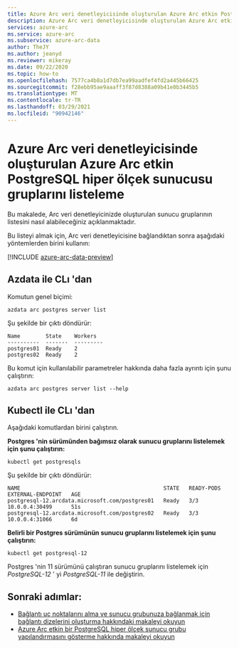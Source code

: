 ```yaml
---
title: Azure Arc veri denetleyicisinde oluşturulan Azure Arc etkin PostgreSQL hiper ölçek sunucusu gruplarını listeleme
description: Azure Arc veri denetleyicisinde oluşturulan Azure Arc etkin PostgreSQL hiper ölçek sunucusu gruplarını listeleme
services: azure-arc
ms.service: azure-arc
ms.subservice: azure-arc-data
author: TheJY
ms.author: jeanyd
ms.reviewer: mikeray
ms.date: 09/22/2020
ms.topic: how-to
ms.openlocfilehash: 7577ca4b8a1d7db7ea99aadfef4fd2a445b66425
ms.sourcegitcommit: f28ebb95ae9aaaff3f87d8388a09b41e0b3445b5
ms.translationtype: MT
ms.contentlocale: tr-TR
ms.lasthandoff: 03/29/2021
ms.locfileid: "90942146"
---
```

# <a name="list-the-azure-arc-enabled-postgresql-hyperscale-server-groups-created-in-an-azure-arc-data-controller"></a>Azure Arc veri denetleyicisinde oluşturulan Azure Arc etkin PostgreSQL hiper ölçek sunucusu gruplarını listeleme

Bu makalede, Arc veri denetleyicinizde oluşturulan sunucu gruplarının listesini nasıl alabileceğiniz açıklanmaktadır.

Bu listeyi almak için, Arc veri denetleyicisine bağlandıktan sonra aşağıdaki yöntemlerden birini kullanın:

[!INCLUDE [azure-arc-data-preview](../../../includes/azure-arc-data-preview.md)]

## <a name="from-cli-with-azdata"></a>Azdata ile CLı 'dan
Komutun genel biçimi:
```console
azdata arc postgres server list
```

Şu şekilde bir çıktı döndürür:
```console
Name        State    Workers
----------  -------  ---------
postgres01  Ready    2
postgres02  Ready    2
```
Bu komut için kullanılabilir parametreler hakkında daha fazla ayrıntı için şunu çalıştırın:
```console
azdata arc postgres server list --help
```

## <a name="from-cli-with-kubectl"></a>Kubectl ile CLı 'dan
Aşağıdaki komutlardan birini çalıştırın.

**Postgres 'nin sürümünden bağımsız olarak sunucu gruplarını listelemek için şunu çalıştırın:**
```console
kubectl get postgresqls
```
Şu şekilde bir çıktı döndürür:
```console
NAME                                             STATE   READY-PODS   EXTERNAL-ENDPOINT   AGE
postgresql-12.arcdata.microsoft.com/postgres01   Ready   3/3          10.0.0.4:30499      51s
postgresql-12.arcdata.microsoft.com/postgres02   Ready   3/3          10.0.0.4:31066      6d
```

**Belirli bir Postgres sürümünün sunucu gruplarını listelemek için şunu çalıştırın:**
```console
kubectl get postgresql-12
```

Postgres 'nin 11 sürümünü çalıştıran sunucu gruplarını listelemek için _PostgreSQL-12_ ' yi _PostgreSQL-11_ ile değiştirin.

## <a name="next-steps"></a>Sonraki adımlar:

* [Bağlantı uç noktalarını alma ve sunucu grubunuza bağlanmak için bağlantı dizelerini oluşturma hakkındaki makaleyi okuyun](get-connection-endpoints-and-connection-strings-postgres-hyperscale.md)
* [Azure Arc etkin bir PostgreSQL hiper ölçek sunucu grubu yapılandırmasını gösterme hakkında makaleyi okuyun](show-configuration-postgresql-hyperscale-server-group.md)
